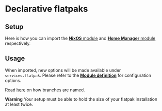 # Declarative flatpaks

## Setup

Here is how you can import the [**NixOS** module](docs/nixos.md) and [**Home Manager** module](docs/home-manager.md) respectively.

## Usage

When imported, new options will be made available under `services.flatpak`. Please refer to the [**Module definition**](docs/definition.md) for configuration options.

Read [here](docs/branches.md) on how branches are named.

**Warning** Your setup must be able to hold the size of your flatpak installation at least twice.